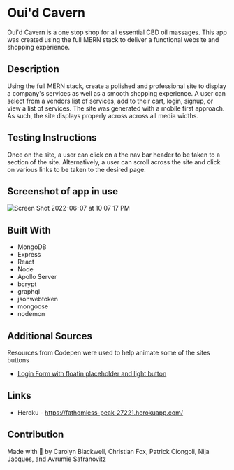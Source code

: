 # Oui'd Cavern 
Oui'd Cavern is a one stop shop for all essential CBD oil massages. This app was created using the full MERN stack to deliver a functional website and shopping experience. 

## Description
Using the full MERN stack, create a polished and professional site to display a company's services as well as a smooth shopping experience. 
A user can select from a vendors list of services, add to their cart, login, signup, or view a list of services. 
The site was generated with a mobile first approach. As such, the site displays properly across across all media widths.

## Testing Instructions
Once on the site, a user can click on a the nav bar header to be taken to a section of the site. Alternatively, a user can scroll across the site and click on various links to be taken to the desired page. 

## Screenshot of app in use
![Screen Shot 2022-06-07 at 10 07 17 PM](https://user-images.githubusercontent.com/78921988/172523466-3c76828b-3c80-4419-a71b-97b50a245813.png)

## Built With
* MongoDB
* Express
* React
* Node
* Apollo Server
* bcrypt
* graphql
* jsonwebtoken
* mongoose
* nodemon

## Additional Sources
Resources from Codepen were used to help animate some of the sites buttons

- [Login Form with floatin placeholder and light button](https://codepen.io/soufiane-khalfaoui-hassani/pen/LYpPWda)

## Links
* Heroku - https://fathomless-peak-27221.herokuapp.com/

## Contribution
Made with 💆 by Carolyn Blackwell, Christian Fox, Patrick Ciongoli, Nija Jacques, and Avrumie Safranovitz
